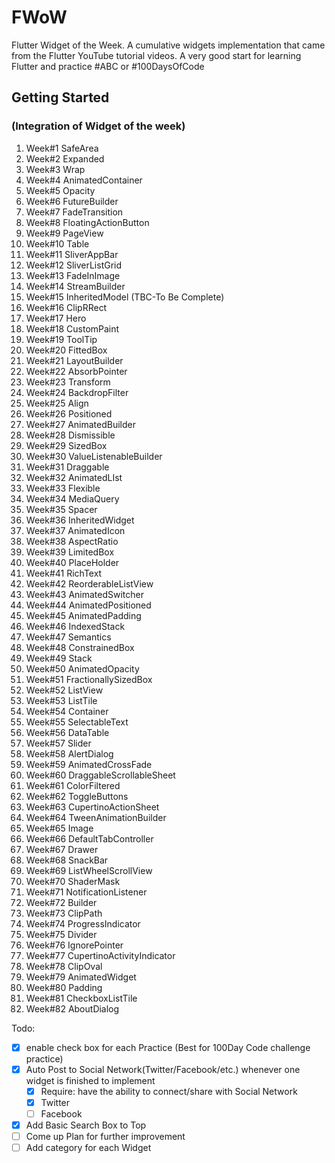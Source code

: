 # FWoW

Flutter Widget of the Week. A cumulative widgets implementation that came from the Flutter YouTube tutorial videos.  A very good start for learning Flutter and practice #ABC or #100DaysOfCode 

## Getting Started

###  (Integration of Widget of the week)

1. Week#1 SafeArea 
2. Week#2 Expanded
3. Week#3 Wrap
4. Week#4 AnimatedContainer
5. Week#5 Opacity
6. Week#6 FutureBuilder
7. Week#7 FadeTransition
8. Week#8 FloatingActionButton
9. Week#9 PageView 
10. Week#10 Table
11. Week#11 SliverAppBar 
12. Week#12 SliverListGrid
13. Week#13 FadeInImage
14. Week#14 StreamBuilder
15. Week#15 InheritedModel (TBC-To Be Complete)
16. Week#16 ClipRRect 
17. Week#17 Hero
18. Week#18 CustomPaint
19. Week#19 ToolTip
20. Week#20 FittedBox 
21. Week#21 LayoutBuilder
22. Week#22 AbsorbPointer
23. Week#23 Transform
24. Week#24 BackdropFilter
25. Week#25 Align
26. Week#26 Positioned
27. Week#27 AnimatedBuilder 
28. Week#28 Dismissible 
29. Week#29 SizedBox
30. Week#30 ValueListenableBuilder 
31. Week#31 Draggable
32. Week#32 AnimatedLIst
33. Week#33 Flexible
34. Week#34 MediaQuery
35. Week#35 Spacer
36. Week#36 InheritedWidget
37. Week#37 AnimatedIcon
38. Week#38 AspectRatio 
39. Week#39 LimitedBox
40. Week#40 PlaceHolder
41. Week#41 RichText
42. Week#42 ReorderableListView
43. Week#43 AnimatedSwitcher
44. Week#44 AnimatedPositioned
45. Week#45 AnimatedPadding 
46. Week#46 IndexedStack
47. Week#47 Semantics
48. Week#48 ConstrainedBox 
49. Week#49 Stack
50. Week#50 AnimatedOpacity
51. Week#51 FractionallySizedBox
52. Week#52 ListView
53. Week#53 ListTile
54. Week#54 Container
55. Week#55 SelectableText
56. Week#56 DataTable
57. Week#57 Slider 
58. Week#58 AlertDialog 
59. Week#59 AnimatedCrossFade
60. Week#60 DraggableScrollableSheet
61. Week#61 ColorFiltered
62. Week#62 ToggleButtons
63. Week#63 CupertinoActionSheet
64. Week#64 TweenAnimationBuilder
65. Week#65 Image
66. Week#66 DefaultTabController
67. Week#67 Drawer
68. Week#68 SnackBar
69. Week#69 ListWheelScrollView
70. Week#70 ShaderMask
71. Week#71 NotificationListener
72. Week#72 Builder
73. Week#73 ClipPath
74. Week#74 ProgressIndicator
75. Week#75 Divider 
76. Week#76 IgnorePointer
77. Week#77 CupertinoActivityIndicator
78. Week#78 ClipOval
79. Week#79 AnimatedWidget
80. Week#80 Padding
81. Week#81 CheckboxListTile
82. Week#82 AboutDialog

Todo:

- [x] enable check box for each Practice (Best for 100Day Code challenge practice)
- [x] Auto Post to Social Network(Twitter/Facebook/etc.) whenever one widget is finished to implement 
  - [x] Require: have the ability to connect/share with Social Network
  - [x] Twitter
  - [ ] Facebook
- [x] Add Basic Search Box to Top
- [ ] Come up Plan for further improvement
- [ ] Add category for each Widget
